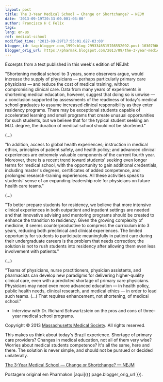 ```yaml
---
layout: post
title: The 3-Year Medical School — Change or Shortchange? — NEJM
date: '2013-09-19T20:33:00.001-03:00'
author: Francisco H C Felix
tags:
lang: en-us
ref: medical-school
modified_time: '2013-09-29T17:55:01.627-03:00'
blogger_id: tag:blogger.com,1999:blog-2993346515708552092.post-1030706698232301821
blogger_orig_url: https://pharmak.blogspot.com/2013/09/the-3-year-medical-school-change-or.html
---
```


Excerpts from a text published in this week's edition of NEJM:

"Shortening medical school to 3 years, some observers argue, would increase the supply of physicians — perhaps particularly primary care physicians — and reduce the cost of medical training, without compromising clinical care. Data from many years of experiments in shortening medical education, however, suggest that doing so is unwise — a conclusion supported by assessments of the readiness of today's medical school graduates to assume increased clinical responsibility as they enter residency programs. There may be exceptional students capable of accelerated learning and small programs that create unusual opportunities for such students, but we believe that for the typical student seeking an M.D. degree, the duration of medical school should not be shortened."

<!--more-->

(...)

"In addition, access to global health experiences; instruction in medical ethics, principles of patient safety, and health policy; and advanced clinical experiences are extremely valuable components of the current fourth year. Moreover, there is a recent trend toward students' seeking even longer terms for medical school, with the opportunity to gain additional credentials, including master's degrees, certificates of added competence, and prolonged research-training experiences. All these activities speak to students' sense of an expanding leadership role for physicians on future health care teams."

(...)

"To better prepare students for residency, we believe that more intensive clinical experiences in both outpatient and inpatient settings are needed and that innovative advising and mentoring programs should be created to enhance the transition to residency. Given the growing complexity of medicine, it seems counterproductive to compress the curriculum into 3 years, reducing both preclinical and clinical experiences. The limited opportunity for students to participate meaningfully in patient care during their undergraduate careers is the problem that needs correction; the solution is not to rush students into residency after allowing them even less involvement with patients."

(...)

"Teams of physicians, nurse practitioners, physician assistants, and pharmacists can develop new paradigms for delivering higher-quality clinical care, even with a predicted shortage of primary care physicians. Physicians may need even more advanced education — in health policy, public health needs, clinical research, and medical ethics — in order to lead such teams. (...) That requires enhancement, not shortening, of medical school."

- Interview with Dr. Richard Schwartzstein on the pros and cons of three-year medical school programs.

Copyright © 2013 [Massachusetts Medical Society](https://www.massmed.org/). All rights reserved.

This makes us think about today's Brazil experience. Shortage of primary care providers? Changes in medical education, not all of them very wise? Worries about medical students competence? It's all the same, here and there. The solution is never simple, and should not be pursued or decided unilaterally.

[The 3-Year Medical School — Change or Shortchange? — NEJM](https://www.nejm.org/doi/full/10.1056/NEJMp1306457#.UjuEqeuYaIg.blogger)

Postagem original em Pharmakon [aqui]({{ page.blogger_orig_url }}).
